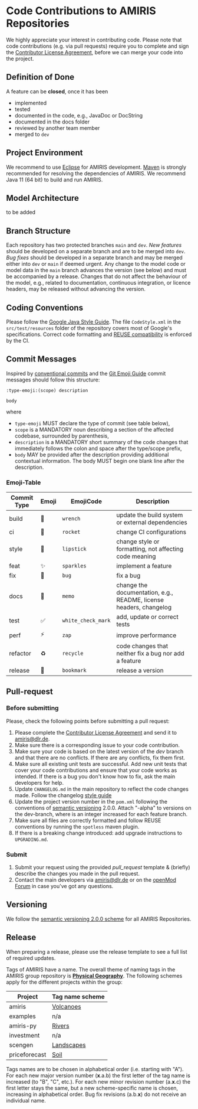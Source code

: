 # Code Contributions to AMIRIS Repositories

We highly appreciate your interest in contributing code.
Please note that code contributions (e.g. via pull requests) require you to complete and sign the [Contributor License Agreement](./docs/Community/CLA.pdf), before we can merge your code into the project.

## Definition of Done

A feature can be **closed**, once it has been

- implemented
- tested
- documented in the code, e.g., JavaDoc or DocString
- documented in the docs folder
- reviewed by another team member
- merged to `dev`

## Project Environment

We recommend to use [Eclipse](https://www.eclipse.org/) for AMIRIS development.
[Maven](https://maven.apache.org/) is strongly recommended for resolving the dependencies of AMIRIS.
We recommend Java 11 (64 bit) to build and run AMIRIS.

## Model Architecture

to be added

## Branch Structure

Each repository has two protected branches `main` and `dev`.
*New features* should be developed on a separate branch and are to be merged into `dev`.
*Bug fixes* should be developed in a separate branch and may be merged either into `dev` or `main` if deemed urgent.
Any change to the model code or model data in the `main` branch advances the version (see below) and must be accompanied by a release.
Changes that do not affect the behaviour of the model, e.g., related to documentation, continuous integration, or licence headers, may be released without advancing the version.

## Coding Conventions

Please follow the [Google Java Style Guide](https://google.github.io/styleguide/javaguide.html).
The file `CodeStyle.xml` in the `src/test/resources` folder of the repository covers most of Google's specifications.
Correct code formatting and [REUSE compatibility](https://reuse.software/) is enforced by the CI.

## Commit Messages

Inspired by [conventional commits](https://www.conventionalcommits.org/en/v1.0.0) and the [Git Emoji Guide](https://gitmoji.dev/) commit messages should follow this structure:

```
:type-emoji:(scope) description

body
```

where
* `type-emoji` MUST declare the type of commit (see table below),
* `scope` is a MANDATORY noun describing a section of the affected codebase, surrounded by parenthesis,
* `description` is a MANDATORY short summary of the code changes that immediately follows the colon and space after the type/scope prefix,
* `body` MAY be provided after the description providing additional contextual information. The body MUST begin one blank line after the description.

### Emoji-Table

| Commit Type | Emoji              | EmojiCode        | Description                                                        |
|-------------|--------------------|------------------|--------------------------------------------------------------------|
| build       | :wrench:           | `wrench`           | update the build system or external dependencies                   |
| ci          | :rocket:           | `rocket`           | change CI configurations                                           |
| style       | :lipstick:         | `lipstick`         | change style or formatting, not affecting code meaning             |
| feat        | :sparkles:         | `sparkles`         | implement a feature                                                |
| fix         | :bug:              | `bug`              | fix a bug                                                          |
| docs        | :memo:             | `memo`             | change the documentation, e.g., README, license headers, changelog |
| test        | :white_check_mark: | `white_check_mark` | add, update or correct tests                                       |
| perf        | :zap:              | `zap`              | improve performance                                                |
| refactor    | :recycle:          | `recycle`          | code changes that neither fix a bug nor add a feature                   |
| release     | :bookmark:         | `bookmark`         | release a version                                                  |

## Pull-request
### Before submitting 

Please, check the following points before submitting a pull request:
1. Please complete the [Contributor License Agreement](./docs/Community/CLA.pdf) and send it to [amiris@dlr.de](mailto:amiris@dlr.de).
1. Make sure there is a corresponding issue to your code contribution.
1. Make sure your code is based on the latest version of the *dev* branch and that there are no conflicts. If there are any conflicts, fix them first.
1. Make sure all existing unit tests are successful. Add new unit tests that cover your code contributions and ensure that your code works as intended. If there is a bug you don't know how to fix, ask the main developers for help.
1. Update `CHANGELOG.md` in the main repository to reflect the code changes made. Follow the changelog [style guide](https://github.com/vweevers/common-changelog)
1. Update the project version number in the `pom.xml` following the conventions of [semantic versioning](https://semver.org/) 2.0.0. Attach "-alpha<N>" to versions on the dev-branch, where <N> is an integer increased for each feature branch.
1. Make sure all files are correctly formatted and follow REUSE conventions by running the `spotless` maven plugin.
1. If there is a breaking change introduced: add upgrade instructions to `UPGRADING.md`.

### Submit

1. Submit your request using the provided *pull_request* template & (briefly) describe the changes you made in the pull request.
1. Contact the main developers via [amiris@dlr.de](mailto:amiris@dlr.de) or on the [openMod Forum](https://forum.openmod.org/tag/amiris) in case you've got any questions.

## Versioning

We follow the [semantic versioning 2.0.0 scheme](https://semver.org/) for all AMIRIS Repositories.

## Release

When preparing a release, please use the release template to see a full list of required updates.

Tags of AMIRIS have a name.
The overall theme of naming tags in the AMIRIS group repository is [**Physical Geography**](https://en.wikipedia.org/wiki/Physical_geography).
The following schemes apply for the different projects within the group:

| Project       | Tag name scheme                                                                               |
|---------------|-----------------------------------------------------------------------------------------------|
| amiris        | [Volcanoes](https://www.vulkane.net/blogmobil/welcher-vulkan-eruptiert-aktuell/vulkan-liste/) |
| examples      | n/a                                                                                           |
| amiris-py     | [Rivers](https://en.wikipedia.org/wiki/List_of_alternative_names_for_European_rivers)                       |
| investment    | n/a                                                                                           |
| scengen       | [Landscapes](https://en.wikipedia.org/wiki/Glossary_of_landforms#Landforms,_alphabetic)       |
| priceforecast | [Soil](https://en.wikipedia.org/wiki/Category:Types_of_soil)                                  |

Tags names are to be chosen in alphabetical order (i.e. starting with "A").
For each new major version number (**x**.a.b) the first letter of the tag name is increased (to "B", "C", etc.).
For each new minor revision number (a.**x**.c) the first letter stays the same, but a new scheme-specific name is chosen, increasing in alphabetical order.
Bug fix revisions (a.b.**x**) do not receive an individual name.
